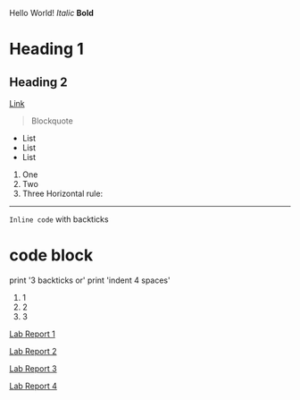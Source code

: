 Hello World!
*Italic*
**Bold**
# Heading 1
## Heading 2
[Link](http://a.com)
> Blockquote
* List
* List
* List
1. One
2. Two
3. Three
Horizontal rule:

---
`Inline code` with backticks
# code block
print '3 backticks or'
print 'indent 4 spaces'

1. 1
2. 2
3. 3

[Lab Report 1](https://stevo0718.github.io/-cse15l-lab-reports/lab-report-1-week-2.html)

[Lab Report 2](https://stevo0718.github.io/-cse15l-lab-reports/lab-report-2-week-4.html)

[Lab Report 3](https://stevo0718.github.io/-cse15l-lab-reports/lab-report-3-week-6.html)

[Lab Report 4](https://stevo0718.github.io/-cse15l-lab-reports/lab-report-4-week-8.html)